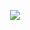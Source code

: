 <p align="center">
  <img src="https://user-images.githubusercontent.com/95588473/219769198-c1d47c92-2479-4de9-ab53-9d4474459c32.png"/>
</p>
